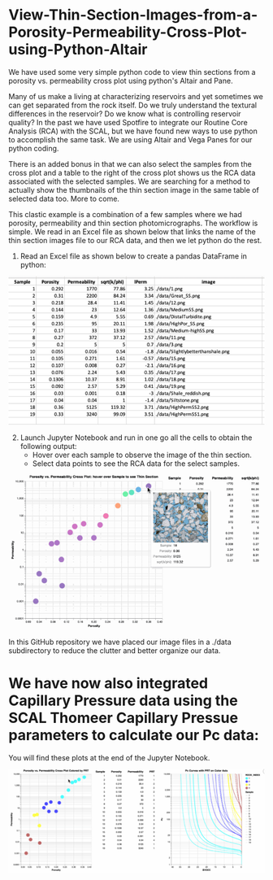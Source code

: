 # View-Thin-Section-Images-from-a-Porosity-Permeability-Cross-Plot-using-Python-Altair
We have used some very simple python code to view thin sections from a porosity vs. permeability cross plot using python's Altair and Pane.

Many of us make a living at characterizing reservoirs and yet sometimes we can get separated from the rock itself. Do we truly understand the textural differences in the reservoir? Do we know what is controlling reservoir quality? In the past we have used Spotfire to integrate our Routine Core Analysis (RCA) with the SCAL, but we have found new ways to use python to accomplish the same task. We are using Altair and Vega Panes for our python coding. 

There is an added bonus in that we can also select the samples from the cross plot and a table to the right of the cross plot shows us the RCA data associated with the selected samples. We are searching for a method to actually show the thumbnails of the thin section image in the same table of selected data too. More to come. 

This clastic example is a combination of a few samples where we had porosity, permeability and thin section photomicrographs. The workflow is simple. We read in an Excel file as shown below that links the name of the thin section images file to our RCA data, and then we let python do the rest. 

1) Read an Excel file as shown below to create a pandas DataFrame in python:

![Geolog_Image](Excel.png)

2) Launch Jupyter Notebook and run in one go all the cells to obtain the following output:
      - Hover over each sample to observe the image of the thin section.
      - Select data points to see the RCA data for the select samples.

![Geolog_Image](sqrt_k_phi.gif)

In this GitHub repository we have placed our image files in a ./data subdirectory to reduce the clutter and better organize our data.

# We have now also integrated Capillary Pressure data using the SCAL Thomeer Capillary Pressue parameters to calculate our Pc data:
You will find these plots at the end of the Jupyter Notebook.

![Geolog_Image](k-phi_with_Pc.gif)
